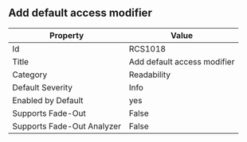 ## Add default access modifier

Property | Value
--- | --- 
Id | RCS1018
Title | Add default access modifier
Category | Readability
Default Severity | Info
Enabled by Default | yes
Supports Fade-Out | False
Supports Fade-Out Analyzer | False
